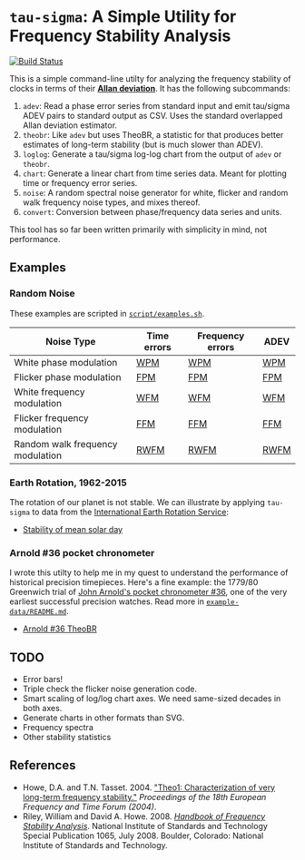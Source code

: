# `tau-sigma`: A Simple Utility for Frequency Stability Analysis

[![Build Status](https://travis-ci.org/sacundim/tau-sigma.svg?branch=master)](https://travis-ci.org/sacundim/tau-sigma)

This is a simple command-line utilty for analyzing the frequency
stability of clocks in terms of their
[**Allan deviation**](http://en.wikipedia.org/wiki/Allan_variance).
It has the following subcommands:

1. `adev`: Read a phase error series from standard input and emit
   tau/sigma ADEV pairs to standard output as CSV.  Uses the standard
   overlapped Allan deviation estimator.
2. `theobr`: Like `adev` but uses TheoBR, a statistic for that
   produces better estimates of long-term stability (but is much
   slower than ADEV).
3. `loglog`: Generate a tau/sigma log-log chart from the output of
   `adev` or `theobr`.
4. `chart`: Generate a linear chart from time series data.  Meant for
   plotting time or frequency error series.
5. `noise`: A random spectral noise generator for white, flicker and
   random walk frequency noise types, and mixes thereof.
6. `convert`: Conversion between phase/frequency data series and units.

This tool has so far been written primarily with simplicity in mind,
not performance.


## Examples

### Random Noise

These examples are scripted in [`script/examples.sh`](script/examples.sh).

Noise Type                       | Time errors                   | Frequency errors                  | ADEV
---------------------------------|-------------------------------|-----------------------------------|------------------------------
White phase modulation           | [WPM](images/wpm_phase.svg)   | [WPM](images/wpm_frequency.svg)   | [WPM](images/wpm_adev.svg)
Flicker phase modulation         | [FPM](images/fpm_phase.svg)   | [FPM](images/fpm_frequency.svg)   | [FPM](images/fpm_adev.svg)
White frequency modulation       | [WFM](images/wfm_phase.svg)   | [WFM](images/wfm_frequency.svg)   | [WFM](images/wfm_adev.svg)
Flicker frequency modulation     | [FFM](images/ffm_phase.svg)   | [FFM](images/ffm_frequency.svg)   | [FFM](images/ffm_adev.svg)
Random walk frequency modulation | [RWFM](images/rwfm_phase.svg) | [RWFM](images/rwfm_frequency.svg) | [RWFM](images/rwfm_adev.svg)



### Earth Rotation, 1962-2015

The rotation of our planet is not stable.  We can illustrate by
applying `tau-sigma` to data from the
[International Earth Rotation Service](http://www.iers.org/IERS/EN/Home/home_node.html):

* [Stability of mean solar day](../images/earth-1960-2015.svg)



### Arnold #36 pocket chronometer

I wrote this utilty to help me in my quest to understand the
performance of historical precision timepieces.  Here's a fine
example: the 1779/80 Greenwich trial of
[John Arnold's pocket chronometer #36](http://collections.rmg.co.uk/collections/objects/207131.html),
one of the very earliest successful precision watches.  Read more in
[`example-data/README.md`](example-data/README.md).

* [Arnold #36 TheoBR](images/arnold36_theobr.svg)


## TODO

* Error bars!
* Triple check the flicker noise generation code.
* Smart scaling of log/log chart axes.  We need same-sized decades in
  both axes.
* Generate charts in other formats than SVG.
* Frequency spectra
* Other stability statistics


## References

* Howe, D.A. and T.N. Tasset.  2004.
  ["Theo1: Characterization of very long-term frequency stability."](http://tf.nist.gov/timefreq/general/pdf/1990.pdf)
  *Proceedings of the 18th European Frequency and Time Forum (2004)*.
* Riley, William and David A. Howe.  2008.
  [*Handbook of Frequency Stability Analysis*](http://tf.nist.gov/general/pdf/2220.pdf).
  National Institute of Standards and Technology Special Publication
  1065, July 2008. Boulder, Colorado: National Institute of Standards
  and Technology.
